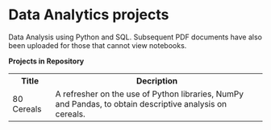 # Data Analytics projects
Data Analysis using Python and SQL. Subsequent PDF documents have also been uploaded for those that cannot view notebooks.

**Projects in Repository**
<table>
  <tr>
    <th>Title</th>
    <th>Decription</th>
  </tr>
  <tr>
    <td>80 Cereals</td>
    <td>A refresher on the use of Python libraries, NumPy and Pandas, to obtain descriptive analysis on cereals.</td>
  </tr>
</table>
